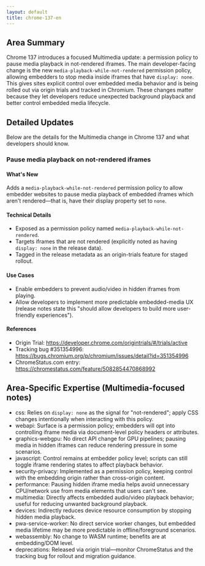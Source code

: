 ```yaml
---
layout: default
title: chrome-137-en
---
```


## Area Summary

Chrome 137 introduces a focused Multimedia update: a permission policy to pause media playback in not-rendered iframes. The main developer-facing change is the new `media-playback-while-not-rendered` permission policy, allowing embedders to stop media inside iframes that have `display: none`. This gives sites explicit control over embedded media behavior and is being rolled out via origin trials and tracked in Chromium. These changes matter because they let developers reduce unexpected background playback and better control embedded media lifecycle.

## Detailed Updates

Below are the details for the Multimedia change in Chrome 137 and what developers should know.

### Pause media playback on not-rendered iframes

#### What's New
Adds a `media-playback-while-not-rendered` permission policy to allow embedder websites to pause media playback of embedded iframes which aren't rendered—that is, have their display property set to `none`. 

#### Technical Details
- Exposed as a permission policy named `media-playback-while-not-rendered`.
- Targets iframes that are not rendered (explicitly noted as having `display: none` in the release data).
- Tagged in the release metadata as an origin-trials feature for staged rollout.

#### Use Cases
- Enable embedders to prevent audio/video in hidden iframes from playing.
- Allow developers to implement more predictable embedded-media UX (release notes state this "should allow developers to build more user-friendly experiences").

#### References
- Origin Trial: https://developer.chrome.com/origintrials/#/trials/active
- Tracking bug #351354996: https://bugs.chromium.org/p/chromium/issues/detail?id=351354996
- ChromeStatus.com entry: https://chromestatus.com/feature/5082854470868992

## Area-Specific Expertise (Multimedia-focused notes)

- css: Relies on `display: none` as the signal for "not-rendered"; apply CSS changes intentionally when interacting with this policy.
- webapi: Surface is a permission policy; embedders will opt into controlling iframe media via document-level policy headers or attributes.
- graphics-webgpu: No direct API change for GPU pipelines; pausing media in hidden iframes can reduce rendering pressure in some scenarios.
- javascript: Control remains at embedder policy level; scripts can still toggle iframe rendering states to affect playback behavior.
- security-privacy: Implemented as a permission policy, keeping control with the embedding origin rather than cross-origin content.
- performance: Pausing hidden iframe media helps avoid unnecessary CPU/network use from media elements that users can't see.
- multimedia: Directly affects embedded audio/video playback behavior; useful for reducing unwanted background playback.
- devices: Indirectly reduces device resource consumption by stopping hidden media playback.
- pwa-service-worker: No direct service worker changes, but embedded media lifetime may be more predictable in offline/foreground scenarios.
- webassembly: No change to WASM runtime; benefits are at embedding/DOM level.
- deprecations: Released via origin trial—monitor ChromeStatus and the tracking bug for rollout and migration guidance.
